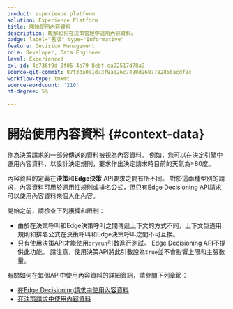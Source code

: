 ```yaml
---
product: experience platform
solution: Experience Platform
title: 開始使用內容資料
description: 瞭解如何在決策管理中運用內容資料。
badge: label="舊版" type="Informative"
feature: Decision Management
role: Developer, Data Engineer
level: Experienced
exl-id: 4e736f9d-0f05-4a79-8ebf-ea22517d78a9
source-git-commit: 87f3da0a1d73f9aa26c7420d260778286bacdf0c
workflow-type: tm+mt
source-wordcount: '210'
ht-degree: 5%

---
```


# 開始使用內容資料 {#context-data}

作為決策請求的一部分傳送的資料被視為內容資料。 例如，您可以在決定引擎中運用內容資料，以設計決定規則，要求作出決定請求時目前的天氣為≥80度。

內容資料的定義在&#x200B;**決策**&#x200B;和&#x200B;**Edge決策** API要求之間有所不同。 對於這兩種型別的請求，內容資料可用於適用性規則或排名公式，但只有Edge Decisioning API請求可以使用內容資料來個人化內容。

開始之前，請檢查下列護欄和限制：

* 由於在決策呼叫和Edge決策呼叫之間傳遞上下文的方式不同，上下文型適用規則和排名公式在決策呼叫和Edge決策呼叫之間不可互換。
* 只有使用決策API才能使用`dryrun`引數進行測試。 Edge Decisioning API不提供此功能。 請注意，使用決策API將此引數設為`true`並不會影響上限和主張數量。

有關如何在每個API中使用內容資料的詳細資訊，請參閱下列章節：

* [在Edge Decisioning請求中使用內容資料](context-data-edge.md)
* [在決策請求中使用內容資料](context-data-decisioning.md)
